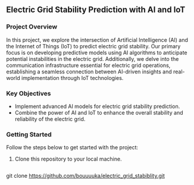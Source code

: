## Electric Grid Stability Prediction with AI and IoT

### Project Overview

In this project, we explore the intersection of Artificial Intelligence (AI) and the Internet of Things (IoT) to predict electric grid stability. Our primary focus is on developing predictive models using AI algorithms to anticipate potential instabilities in the electric grid. Additionally, we delve into the communication infrastructure essential for electric grid operations, establishing a seamless connection between AI-driven insights and real-world implementation through IoT technologies.

### Key Objectives

- Implement advanced AI models for electric grid stability prediction.
- Combine the power of AI and IoT to enhance the overall stability and reliability of the electric grid.

### Getting Started

Follow the steps below to get started with the project:

1. Clone this repository to your local machine.
   ```bash
  git clone https://github.com/bouuuuka/electric_grid_stabiblity.git
   
